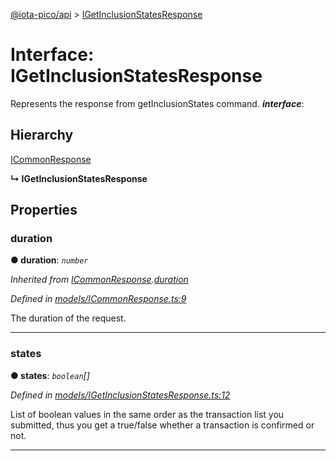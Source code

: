 [@iota-pico/api](../README.md) > [IGetInclusionStatesResponse](../interfaces/igetinclusionstatesresponse.md)



# Interface: IGetInclusionStatesResponse


Represents the response from getInclusionStates command.
*__interface__*: 


## Hierarchy


 [ICommonResponse](icommonresponse.md)

**↳ IGetInclusionStatesResponse**








## Properties
<a id="duration"></a>

###  duration

**●  duration**:  *`number`* 

*Inherited from [ICommonResponse](icommonresponse.md).[duration](icommonresponse.md#duration)*

*Defined in [models/ICommonResponse.ts:9](https://github.com/iotaeco/iota-pico-api/blob/b8e81eb/src/models/ICommonResponse.ts#L9)*



The duration of the request.




___

<a id="states"></a>

###  states

**●  states**:  *`boolean`[]* 

*Defined in [models/IGetInclusionStatesResponse.ts:12](https://github.com/iotaeco/iota-pico-api/blob/b8e81eb/src/models/IGetInclusionStatesResponse.ts#L12)*



List of boolean values in the same order as the transaction list you submitted, thus you get a true/false whether a transaction is confirmed or not.




___


